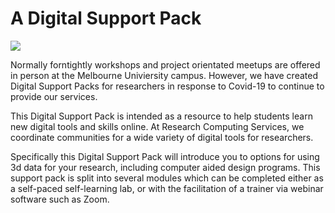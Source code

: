 # A Digital Support Pack

![](https://media.giphy.com/media/11ISwbgCxEzMyY/giphy.gif)

Normally forntightly workshops and project orientated meetups are offered in person at the Melbourne Univiersity campus. However, we have created Digital Support Packs for researchers in response to Covid-19 to continue to provide our services.

This Digital Support Pack is intended as a resource to help students learn new digital tools and skills online. At Research Computing Services, we coordinate communities for a wide variety of digital tools for researchers.

Specifically this Digital Support Pack will introduce you to options for using 3d data for your research, including computer aided design programs. This support pack is split into several modules which can be completed either as a self-paced self-learning lab, or with the facilitation of a trainer via webinar software such as Zoom.


